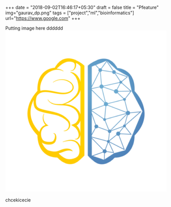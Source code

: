 +++
date = "2018-09-02T16:46:17+05:30"
draft = false
title = "Pfeature"
img="gaurav_dp.png"
tags = ["project","ml","bioinformatics"]
url="https://www.google.com"
+++

Putting image here
dddddd
![image](avatar.png)

chcekicecie

